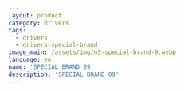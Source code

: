 ```yaml
---
layout: product
category: drivers
tags:
  - drivers
  - drivers-special-brand
image_main: /assets/img/n5-special-brand-9.webp
language: en
name: 'SPECIAL BRAND 09'
description: 'SPECIAL BRAND 09'
---
```


